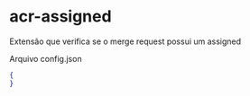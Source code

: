 # acr-assigned

Extensão que verifica se o merge request possui um assigned

Arquivo config.json

```json
{
}
```
